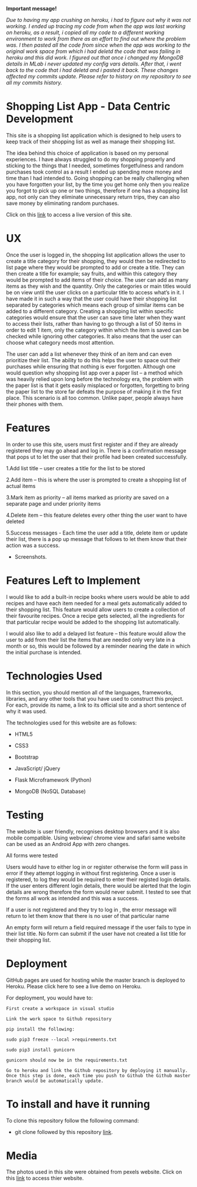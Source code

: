 **Important message!**

*Due to having my app crushing on heroku, i had to figure out why it was not working. I ended up tracing my code from when the app was last working on heroku, as a result, i copied all my code to a different working environment to work from there as an effort to find out where the problem was. I then pasted all the code from since when the app was working to the original work space from which i had deletd the code that was failing in heroku and this did work. I figured out that once i changed my MongoDB details in MLab i never updated my config vars details. After that, i went back to the code that i had deletd and i pasted it back. These changes affected my commits update. Please refer to history on my repository to see all my commits history.*

# Shopping List App - Data Centric Development

This site is a shopping list application which is designed to help users to keep track of their shopping list as well as manage their shopping list.

The idea behind this choice of application is based on my personal experiences. I have always struggled to do my shopping properly and sticking to the things that I needed, sometimes forgetfulness and random purchases took control as a result I ended up spending more money and time than I had intended to. Going shopping can be really challenging when you have forgotten your list, by the time you get home only then you realize you forgot to pick up one or two things, therefore if one has a shopping list app, not only can they eliminate unnecessary return trips, they can also save money by eliminating random purchases.

Click on this [link](https://dollys-shopping-list.herokuapp.com/) to access a live version of this site.

# UX

Once the user is logged in, the shopping list application allows the user to create a title category for their shopping, they would then be redirected to list page where they would be prompted to add or create a title. They can then create a title for example; say fruits, and within this category they would be prompted to add items of their choice. The user can add as many items as they wish and the quantity. Only the categories or main titles would be on view until the user clicks on a particular title to access what’s in it. I have made it in such a way that the user could have their shopping list separated by categories which means each group of similar items can be added to a different category. Creating a shopping list within specific categories would ensure that the user can save time later when they want to access their lists, rather than having to go through a list of 50 items in order to edit 1 item, only the category within which the item is saved can be checked while ignoring other categories. It also means that the user can choose what category needs most attention.

The user can add a list whenever they think of an item and can even prioritize their list. The ability to do this helps the user to space out their purchases while ensuring that nothing is ever forgotten. Although one would question why shopping list app  over a paper list – a method which was heavily relied upon long before the technology era, the problem with the paper list is that it gets easily misplaced or forgotten, forgetting to bring the paper list to the store far defeats the purpose of making it in the first place. This scenario is all too common. Unlike paper, people always have their phones with them.

# Features

In order to use this site, users must first register and if they are already registered they may go ahead and log in. There is a confirmation message that pops ut to let the user that their profile had been created successfully.

1.Add list title – user creates a title for the list to be stored

2.Add item – this is where the user is prompted to create a shopping list of actual items

3.Mark item as priority – all items marked as priority are saved on a separate page and under priority items

4.Delete item – this feature deletes every other thing the user want to have deleted

5.Success messages - Each time the user add a title, delete item or update their list, there is a pop up message that follows to let them know that their action was a success.


* Screenshots.

<!--![alt text](https://github.com/DollyGt/my_shopping_list_app/blob/master/static/image/bags.jpg)-->

<!--![alt text](https://github.com/DollyGt/my_shopping_list_app/blob/master/static/image/bags.jpg)-->


# Features Left to Implement

I would like to add a built-in recipe books where users would be able to add recipes and have each item needed for a meal gets automatically added to their shopping list. This feature would allow users to create a collection of their favourite recipes. Once a recipe gets selected, all the ingredients for that particular recipe would be added to the  shopping list automatically.

I would also like to add a delayed list feature – this feature would allow the user to add from their list the items that are needed only very late in a month or so, this would be followed by a reminder nearing the date in which the initial purchase is intended.

# Technologies Used

In this section, you should mention all of the languages, frameworks, libraries, and any other tools that you have used to construct this project. For each, provide its name, a link to its official site and a short sentence of why it was used.

The technologies used for this website are as follows:

* HTML5

* CSS3

* Bootstrap

* JavaScript/ jQuery

* Flask Microframework (Python)

* MongoDB (NoSQL Database)

# Testing

The website is user friendly, recognises  desktop browsers and it is also mobile compatible. Using webview/ chrome view and safari same website can be used as an Android App with zero changes. 

All forms were tested

Users would have to either log in or register otherwise the form will pass in error if they attempt logging in without first registering. Once a user is registered, to log they would be required to enter their registed login details. If the user enters different login details, there would be alerted that the login details are wrong therefore the form would never submit. I tested to see that the forms all work as intended and this was a success.

If a user is not registered and they try to log in , the error message will return to let them know that there is no user of that particular name

An empty form will return a field required message if the user fails to type in their list title. No form can submit if the user have not created a list title for their shopping list.


# Deployment

GitHub pages are used for hosting while the master branch is deployed to Heroku. Please click here to see a live demo on Heroku.

For deployment, you would have to:

`First create a workspace in visual studio`

`Link the work space to Github repository`

`pip install the following:`

`sudo pip3 freeze --local >requirements.txt`

`sudo pip3 install gunicorn`

`gunicorn should now be in the requirements.txt`

`Go to heroku and link the Github repository by deploying it manually. Once this step is done, each time you push to Github the Github master branch would be automatically update.`


# To install and have it running

To clone this repository follow the following command:

* git clone followed by this repository [link](https://github.com/DollyGt/my_shopping_list_app).


# Media

The photos used in this site were obtained from pexels website. Click on this [link](https://www.pexels.com/) to access thier website.


